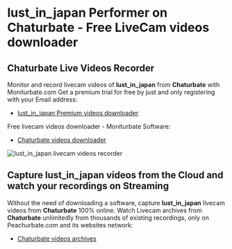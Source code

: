 # lust_in_japan Performer on Chaturbate - Free LiveCam videos downloader

## Chaturbate Live Videos Recorder

Monitor and record livecam videos of **lust_in_japan** from **Chaturbate** with Moniturbate.com
Get a premium trial for free by just and only registering with your Email address:
* [lust_in_japan Premium videos downloader](https://moniturbate.com/request-demo-licence-key.html)

Free livecam videos downloader - Moniturbate Software:
* [Chaturbate videos downloader](https://moniturbate.com/moniturbate-download-software.html)

![lust_in_japan livecam videos recorder](https://peachurnet.com/templates/moniturbate-software.png)


## Capture lust_in_japan videos from the Cloud and watch your recordings on Streaming

Without the need of downloading a software, capture **lust_in_japan** livecam videos from **Chaturbate** 100% online.
Watch Livecam archives from **Chaturbate** unlimitedly from thousands of existing recordings, only on Peachurbate.com and its websites network:
* [Chaturbate videos archives](https://peachurnet.com/)